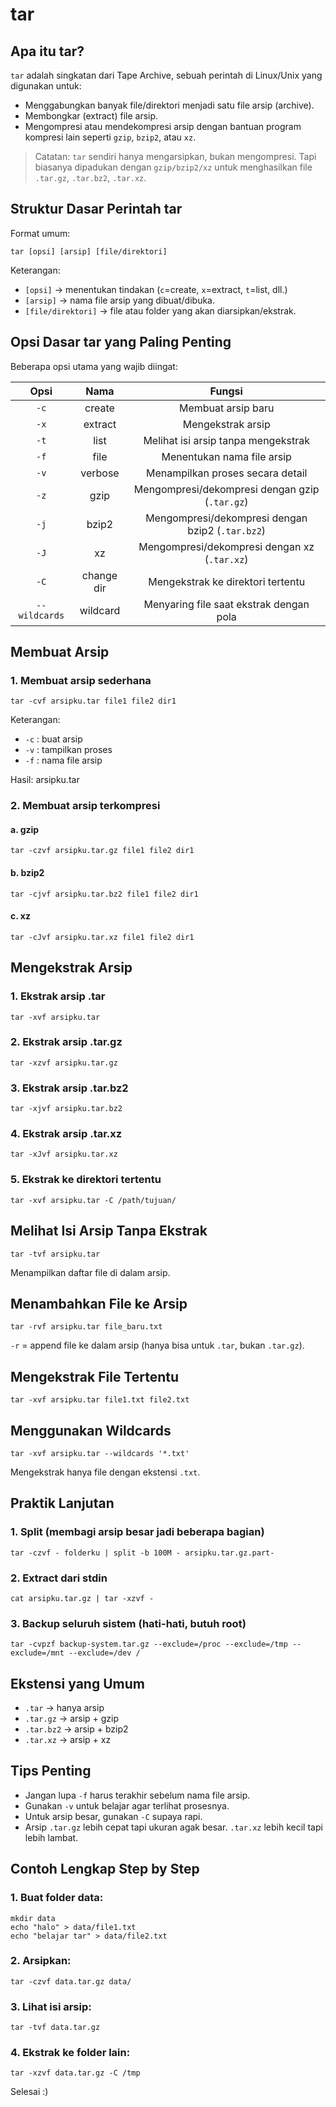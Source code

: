# tar

## Apa itu tar?

`tar` adalah singkatan dari Tape Archive, sebuah perintah di Linux/Unix yang digunakan untuk:
- Menggabungkan banyak file/direktori menjadi satu file arsip (archive).
- Membongkar (extract) file arsip.
- Mengompresi atau mendekompresi arsip dengan bantuan program kompresi lain seperti `gzip`, `bzip2`, atau `xz`.

> Catatan: `tar` sendiri hanya mengarsipkan, bukan mengompresi. Tapi biasanya dipadukan dengan `gzip/bzip2/xz` untuk menghasilkan file `.tar.gz`, `.tar.bz2`, `.tar.xz`.

## Struktur Dasar Perintah tar

Format umum:

```
tar [opsi] [arsip] [file/direktori]
```

Keterangan:
- `[opsi]` -> menentukan tindakan (`c`=create, `x`=extract, `t`=list, dll.)
- `[arsip]` -> nama file arsip yang dibuat/dibuka.
- `[file/direktori]` -> file atau folder yang akan diarsipkan/ekstrak.

## Opsi Dasar tar yang Paling Penting

Beberapa opsi utama yang wajib diingat:

| Opsi | Nama | Fungsi |
|:--:|:--:|:--:|
| `-c` | create | Membuat arsip baru |
| `-x` | extract | Mengekstrak arsip |
| `-t` | list | Melihat isi arsip tanpa mengekstrak |
| `-f` | file | Menentukan nama file arsip |
| `-v` | verbose | Menampilkan proses secara detail |
| `-z` | gzip | Mengompresi/dekompresi dengan gzip (`.tar.gz`) |
| `-j` | bzip2 | Mengompresi/dekompresi dengan bzip2 (`.tar.bz2`) |
| `-J` | xz | Mengompresi/dekompresi dengan xz (`.tar.xz`) |
| `-C` | change dir | Mengekstrak ke direktori tertentu |
| `--wildcards` | wildcard | Menyaring file saat ekstrak dengan pola |

## Membuat Arsip

### 1. Membuat arsip sederhana

```
tar -cvf arsipku.tar file1 file2 dir1
```

Keterangan:
- `-c` : buat arsip
- `-v` : tampilkan proses
- `-f` : nama file arsip

Hasil: arsipku.tar

### 2. Membuat arsip terkompresi

#### a. gzip

```
tar -czvf arsipku.tar.gz file1 file2 dir1
```

#### b. bzip2

```
tar -cjvf arsipku.tar.bz2 file1 file2 dir1
```

#### c. xz

```
tar -cJvf arsipku.tar.xz file1 file2 dir1
```

## Mengekstrak Arsip

### 1. Ekstrak arsip .tar

```
tar -xvf arsipku.tar
```

### 2. Ekstrak arsip .tar.gz

```
tar -xzvf arsipku.tar.gz
```

### 3. Ekstrak arsip .tar.bz2

```
tar -xjvf arsipku.tar.bz2
```

### 4. Ekstrak arsip .tar.xz

```
tar -xJvf arsipku.tar.xz
```

### 5. Ekstrak ke direktori tertentu

```
tar -xvf arsipku.tar -C /path/tujuan/
```

## Melihat Isi Arsip Tanpa Ekstrak

```
tar -tvf arsipku.tar
```

Menampilkan daftar file di dalam arsip.

## Menambahkan File ke Arsip

```
tar -rvf arsipku.tar file_baru.txt
```

`-r` = append file ke dalam arsip (hanya bisa untuk `.tar`, bukan `.tar.gz`).

## Mengekstrak File Tertentu

```
tar -xvf arsipku.tar file1.txt file2.txt
```

## Menggunakan Wildcards

```
tar -xvf arsipku.tar --wildcards '*.txt'
```

Mengekstrak hanya file dengan ekstensi `.txt`.

## Praktik Lanjutan

### 1. Split (membagi arsip besar jadi beberapa bagian)

```
tar -czvf - folderku | split -b 100M - arsipku.tar.gz.part-
```

### 2. Extract dari stdin

```
cat arsipku.tar.gz | tar -xzvf -
```

### 3. Backup seluruh sistem (hati-hati, butuh root)

```
tar -cvpzf backup-system.tar.gz --exclude=/proc --exclude=/tmp --exclude=/mnt --exclude=/dev /
```

## Ekstensi yang Umum

- `.tar` -> hanya arsip
- `.tar.gz` -> arsip + gzip
- `.tar.bz2` -> arsip + bzip2
- `.tar.xz` -> arsip + xz

## Tips Penting
- Jangan lupa `-f` harus terakhir sebelum nama file arsip.
- Gunakan `-v` untuk belajar agar terlihat prosesnya.
- Untuk arsip besar, gunakan `-C` supaya rapi.
- Arsip `.tar.gz` lebih cepat tapi ukuran agak besar. `.tar.xz` lebih kecil tapi lebih lambat.

## Contoh Lengkap Step by Step

### 1. Buat folder data:

```
mkdir data
echo "halo" > data/file1.txt
echo "belajar tar" > data/file2.txt
```

### 2. Arsipkan:

```
tar -czvf data.tar.gz data/
```

### 3. Lihat isi arsip:

```
tar -tvf data.tar.gz
```

### 4. Ekstrak ke folder lain:

```
tar -xzvf data.tar.gz -C /tmp
```

Selesai :)
